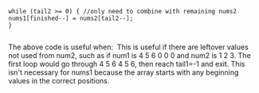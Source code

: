 ```
while (tail2 >= 0) { //only need to combine with remaining nums2
nums1[finished--] = nums2[tail2--];
}
​
```
The above code is useful when:
​
This is useful if there are leftover values not used from num2, such as if num1 is 4 5 6 0 0 0 and num2 is 1 2 3. The first loop would go through 4 5 6 4 5 6, then reach tail1=-1 and exit. This isn't necessary for nums1 because the array starts with any beginning values in the correct positions.